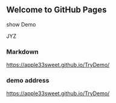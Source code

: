 ## Welcome to GitHub Pages

show Demo

JYZ

### Markdown

https://apple33sweet.github.io/TryDemo/

### demo address

https://apple33sweet.github.io/TryDemo/
